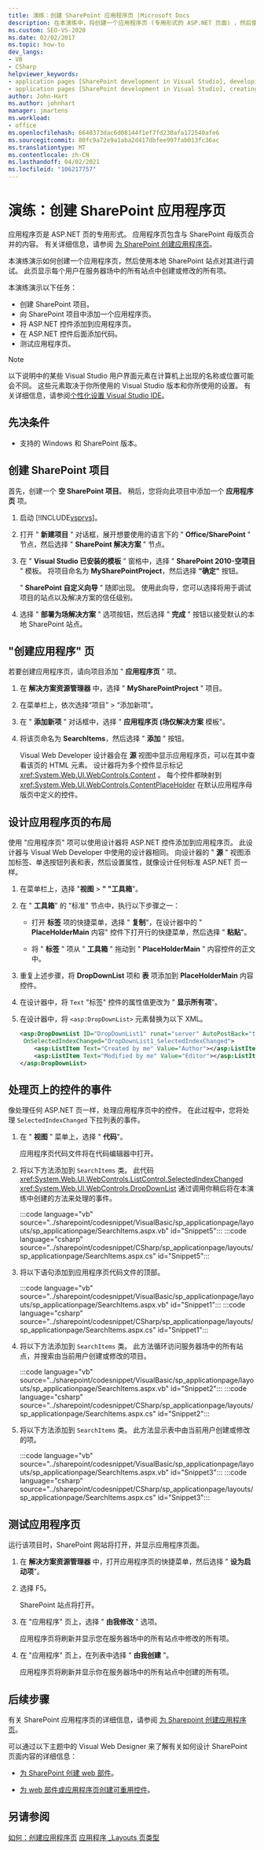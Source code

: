 ```yaml
---
title: 演练：创建 SharePoint 应用程序页 |Microsoft Docs
description: 在本演练中，将创建一个应用程序页 (专用形式的 ASP.NET 页面) ，然后使用本地 SharePoint 站点进行调试。
ms.custom: SEO-VS-2020
ms.date: 02/02/2017
ms.topic: how-to
dev_langs:
- VB
- CSharp
helpviewer_keywords:
- application pages [SharePoint development in Visual Studio], developing
- application pages [SharePoint development in Visual Studio], creating
author: John-Hart
ms.author: johnhart
manager: jmartens
ms.workload:
- office
ms.openlocfilehash: 6640373dac6d08144f1ef7fd230afa172540afe6
ms.sourcegitcommit: 80fc9a72e9a1aba2d417dbfee997fab013fc36ac
ms.translationtype: MT
ms.contentlocale: zh-CN
ms.lasthandoff: 04/02/2021
ms.locfileid: "106217757"
---
```

# <a name="walkthrough-create-a-sharepoint-application-page"></a>演练：创建 SharePoint 应用程序页

应用程序页是 ASP.NET 页的专用形式。 应用程序页包含与 SharePoint 母版页合并的内容。 有关详细信息，请参阅 [为 SharePoint 创建应用程序页](../sharepoint/creating-application-pages-for-sharepoint.md)。

本演练演示如何创建一个应用程序页，然后使用本地 SharePoint 站点对其进行调试。 此页显示每个用户在服务器场中的所有站点中创建或修改的所有项。

本演练演示以下任务：

- 创建 SharePoint 项目。
- 向 SharePoint 项目中添加一个应用程序页。
- 将 ASP.NET 控件添加到应用程序页。
- 在 ASP.NET 控件后面添加代码。
- 测试应用程序页。

> [!NOTE]
> 以下说明中的某些 Visual Studio 用户界面元素在计算机上出现的名称或位置可能会不同。 这些元素取决于你所使用的 Visual Studio 版本和你所使用的设置。 有关详细信息，请参阅[个性化设置 Visual Studio IDE](../ide/personalizing-the-visual-studio-ide.md)。

## <a name="prerequisites"></a>先决条件

- 支持的 Windows 和 SharePoint 版本。

## <a name="create-a-sharepoint-project"></a>创建 SharePoint 项目

首先，创建一个 **空 SharePoint 项目**。 稍后，您将向此项目中添加一个 **应用程序页** 项。

1. 启动 [!INCLUDE[vsprvs](../sharepoint/includes/vsprvs-md.md)]。

2. 打开 " **新建项目** " 对话框，展开想要使用的语言下的 " **Office/SharePoint** " 节点，然后选择 " **SharePoint 解决方案** " 节点。

3. 在 " **Visual Studio 已安装的模板** " 窗格中，选择 " **SharePoint 2010-空项目** " 模板。 将项目命名为 **MySharePointProject**，然后选择 **"确定"** 按钮。

     " **SharePoint 自定义向导** " 随即出现。 使用此向导，您可以选择将用于调试项目的站点以及解决方案的信任级别。

4. 选择 " **部署为场解决方案** " 选项按钮，然后选择 " **完成** " 按钮以接受默认的本地 SharePoint 站点。

## <a name="create-an-application-page"></a>"创建应用程序" 页

若要创建应用程序页，请向项目添加 " **应用程序页** " 项。

1. 在 **解决方案资源管理器** 中，选择 " **MySharePointProject** " 项目。

2. 在菜单栏上，依次选择“项目” > “添加新项”。

3. 在 " **添加新项** " 对话框中，选择 " **应用程序页 (场仅解决方案** 模板"。

4. 将该页命名为 **SearchItems**，然后选择 " **添加** " 按钮。

     Visual Web Developer 设计器会在 **源** 视图中显示应用程序页，可以在其中查看该页的 HTML 元素。 设计器将为多个控件显示标记 <xref:System.Web.UI.WebControls.Content> 。 每个控件都映射到 <xref:System.Web.UI.WebControls.ContentPlaceHolder> 在默认应用程序母版页中定义的控件。

## <a name="design-the-layout-of-the-application-page"></a>设计应用程序页的布局

使用 "应用程序页" 项可以使用设计器将 ASP.NET 控件添加到应用程序页。 此设计器与 Visual Web Developer 中使用的设计器相同。 向设计器的 " **源** " 视图添加标签、单选按钮列表和表，然后设置属性，就像设计任何标准 ASP.NET 页一样。

1. 在菜单栏上，选择 "**视图**  >  **" "工具箱**"。

2. 在 " **工具箱**" 的 "标准" 节点中，执行以下步骤之一：

    - 打开 **标签** 项的快捷菜单，选择 " **复制**"，在设计器中的 " **PlaceHolderMain** 内容" 控件下打开行的快捷菜单，然后选择 " **粘贴**"。

    - 将 " **标签** " 项从 " **工具箱** " 拖动到 " **PlaceHolderMain** " 内容控件的正文中。

3. 重复上述步骤，将 **DropDownList** 项和 **表** 项添加到 **PlaceHolderMain** 内容控件。

4. 在设计器中，将 `Text` "标签" 控件的属性值更改为 " **显示所有项**"。

5. 在设计器中，将 `<asp:DropDownList>` 元素替换为以下 XML。

    ```xml
    <asp:DropDownList ID="DropDownList1" runat="server" AutoPostBack="true"
     OnSelectedIndexChanged="DropDownList1_SelectedIndexChanged">
        <asp:ListItem Text="Created by me" Value="Author"></asp:ListItem>
        <asp:ListItem Text="Modified by me" Value="Editor"></asp:ListItem>
    </asp:DropDownList>
    ```

## <a name="handle-the-events-of-controls-on-the-page"></a>处理页上的控件的事件

像处理任何 ASP.NET 页一样，处理应用程序页中的控件。 在此过程中，您将处理 `SelectedIndexChanged` 下拉列表的事件。

1. 在 " **视图** " 菜单上，选择 " **代码**"。

     应用程序页代码文件将在代码编辑器中打开。

2. 将以下方法添加到 `SearchItems` 类。 此代码 <xref:System.Web.UI.WebControls.ListControl.SelectedIndexChanged> <xref:System.Web.UI.WebControls.DropDownList> 通过调用你稍后将在本演练中创建的方法来处理的事件。

     :::code language="vb" source="../sharepoint/codesnippet/VisualBasic/sp_applicationpage/layouts/sp_applicationpage/SearchItems.aspx.vb" id="Snippet5":::
     :::code language="csharp" source="../sharepoint/codesnippet/CSharp/sp_applicationpage/layouts/sp_applicationpage/SearchItems.aspx.cs" id="Snippet5":::

3. 将以下语句添加到应用程序页代码文件的顶部。

     :::code language="vb" source="../sharepoint/codesnippet/VisualBasic/sp_applicationpage/layouts/sp_applicationpage/SearchItems.aspx.vb" id="Snippet1":::
     :::code language="csharp" source="../sharepoint/codesnippet/CSharp/sp_applicationpage/layouts/sp_applicationpage/SearchItems.aspx.cs" id="Snippet1":::

4. 将以下方法添加到 `SearchItems` 类。 此方法循环访问服务器场中的所有站点，并搜索由当前用户创建或修改的项目。

     :::code language="vb" source="../sharepoint/codesnippet/VisualBasic/sp_applicationpage/layouts/sp_applicationpage/SearchItems.aspx.vb" id="Snippet2":::
     :::code language="csharp" source="../sharepoint/codesnippet/CSharp/sp_applicationpage/layouts/sp_applicationpage/SearchItems.aspx.cs" id="Snippet2":::

5. 将以下方法添加到 `SearchItems` 类。 此方法显示表中由当前用户创建或修改的项。

     :::code language="vb" source="../sharepoint/codesnippet/VisualBasic/sp_applicationpage/layouts/sp_applicationpage/SearchItems.aspx.vb" id="Snippet3":::
     :::code language="csharp" source="../sharepoint/codesnippet/CSharp/sp_applicationpage/layouts/sp_applicationpage/SearchItems.aspx.cs" id="Snippet3":::

## <a name="test-the-application-page"></a>测试应用程序页

运行该项目时，SharePoint 网站将打开，并显示应用程序页面。

1. 在 **解决方案资源管理器** 中，打开应用程序页的快捷菜单，然后选择 " **设为启动项**"。

2. 选择 F5。

     SharePoint 站点将打开。

3. 在 "应用程序" 页上，选择 " **由我修改** " 选项。

     应用程序页将刷新并显示您在服务器场中的所有站点中修改的所有项。

4. 在 "应用程序" 页上，在列表中选择 " **由我创建** "。

     应用程序页将刷新并显示你在服务器场中的所有站点中创建的所有项。

## <a name="next-steps"></a>后续步骤

有关 SharePoint 应用程序页的详细信息，请参阅 [为 Sharepoint 创建应用程序页](../sharepoint/creating-application-pages-for-sharepoint.md)。

可以通过以下主题中的 Visual Web Designer 来了解有关如何设计 SharePoint 页面内容的详细信息：

- [为 SharePoint 创建 web 部件](../sharepoint/creating-web-parts-for-sharepoint.md)。

- [为 web 部件或应用程序页创建可重用控件](../sharepoint/creating-reusable-controls-for-web-parts-or-application-pages.md)。

## <a name="see-also"></a>另请参阅

[如何：创建应用程序页](../sharepoint/how-to-create-an-application-page.md) 
[应用程序 _Layouts 页类型](/previous-versions/office/aa979604(v=office.14))
